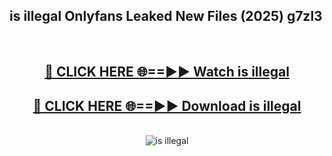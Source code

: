 <h2>is illegal Onlyfans Leaked New Files (2025) g7zl3</h2>
<br>
<div align="center">
<h2><a href="https://mediafiles.top/is_illegal&ref=git" rel="nofollow">🔴 CLICK HERE 🌐==►► Watch is illegal</a></h2>
<h2><a href="https://mediafiles.top/is_illegal&ref=git" rel="nofollow">🔴 CLICK HERE 🌐==►► Download is illegal</a></h2>
<br>
<a href="https://mediafiles.top/is_illegal&ref=git" rel="nofollow" data-target="animated-image.originalLink"><img src="https://i.ibb.co.com/xMMVF88/686577567.gif" alt="is illegal" style="max-width: 100%; display: inline-block;" data-target="animated-image.originalImage"></a>
</div>
<br>
<br>